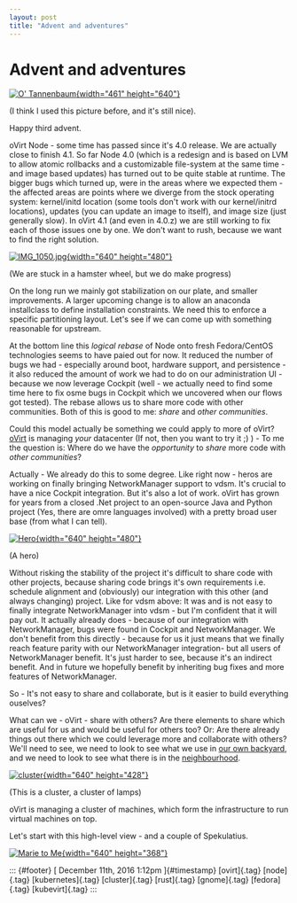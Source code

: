 ```yaml
---
layout: post
title: "Advent and adventures"
---
```



Advent and adventures
=====================

[![O\'
Tannenbaum](https://c1.staticflickr.com/3/2106/2086030921_80cf29799e_z.jpg?zz=1){width="461"
height="640"}](https://www.flickr.com/photos/mappix/2086030921/in/photolist-4bksjn-dVcE-qxbPat-vo8eP-abycWf-iqhaaA-4ctPoX-b8dZ9k-vguVh-ztpT-4g1HUc-urEJK-mVM4Xf-5RGobB-7o7dqB-ChVFNu-a2AWX-itg1ri-dAKozp-q4kYsj-iob6VW-92xbJr-ify5zw-91fnRC-dGCwAi-93w4cY-dCsy13-7qVXRt-ihGxNU-4iAJyG-BoVzSC-v9GCZ-bcqh74-v9GCY-oDJiMr-b3gdRV-8YbTCp-5Ko2bK-7nn1L5-4fXZvD-pteP8u-qbgP48-e9j8L-ffNWyE-97p9dh-jZ3AGv-dBKdWZ-8YRfMh-dzJDn3-aWmqZi "O' Tannenbaum")

(I think I used this picture before, and it's still nice).

Happy third advent.

oVirt Node - some time has passed since it's 4.0 release. We are
actually close to finish 4.1. So far Node 4.0 (which is a redesign and
is based on LVM to allow atomic rollbacks and a customizable file-system
at the same time - and image based updates) has turned out to be quite
stable at runtime. The bigger bugs which turned up, were in the areas
where we expected them - the affected areas are points where we diverge
from the stock operating system: kernel/initd location (some tools don't
work with our kernel/initrd locations), updates (you can update an image
to itself), and image size (just generally slow). In oVirt 4.1 (and even
in 4.0.z) we are still working to fix each of those issues one by one.
We don't want to rush, because we want to find the right solution.

[![IMG\_1050.jpg](https://c7.staticflickr.com/4/3421/3918561478_3ec720b8ca_z.jpg){width="640"
height="480"}](https://www.flickr.com/photos/7363531@N05/3918561478/ "IMG_1050.jpg")

(We are stuck in a hamster wheel, but we do make progress)

On the long run we mainly got stabilization on our plate, and smaller
improvements. A larger upcoming change is to allow an anaconda
installclass to define installation constraints. We need this to enforce
a specific partitioning layout. Let's see if we can come up with
something reasonable for upstream.

At the bottom line this *logical rebase* of Node onto fresh
Fedora/CentOS technologies seems to have paied out for now. It reduced
the number of bugs we had - especially around boot, hardware support,
and persistence - it also reduced the amount of work we had to do on our
administration UI - because we now leverage Cockpit (well - we actually
need to find some time here to fix osme bugs in Cockpit which we
uncovered when our flows got tested). The rebase allows us to share more
code with other communities. Both of this is good to me: *share* and
*other communities*.

Could this model actually be something we could apply to more of oVirt?
[oVirt](http://www.ovirt.org) is managing *your* datacenter (If not,
then you want to try it ;) ) - To me the question is: Where do we have
the *opportunity* to *share* more code with *other communities*?

Actually - We already do this to some degree. Like right now - heros are
working on finally bringing NetworkManager support to vdsm. It's crucial
to have a nice Cockpit integration. But it's also a lot of work. oVirt
has grown for years from a closed .Net project to an open-source Java
and Python project (Yes, there are omre languages involved) with a
pretty broad user base (from what I can tell).

[![Hero](https://c5.staticflickr.com/3/2195/2095949332_973cd9c237_z.jpg){width="640"
height="480"}](https://www.flickr.com/photos/erix/2095949332/ "Hero")

(A hero)

Without risking the stability of the project it's difficult to share
code with other projects, because sharing code brings it's own
requirements i.e. schedule alignment and (obviously) our integration
with this other (and always changing) project. Like for vdsm above: It
was and is not easy to finally integrate NetworkManager into vdsm - but
I'm confident that it will pay out. It actually already does - because
of our integration with NetworkManager, bugs were found in Cockpit and
NetworkManager. We don't benefit from this directly - because for us it
just means that we finally reach feature parity with our NetworkManager
integration- but all users of NetworkManager benefit. It's just harder
to see, because it's an indirect benefit. And in future we hopefully
benefit by inheriting bug fixes and more features of NetworkManager.

So - It's not easy to share and collaborate, but is it easier to build
everything ouselves?

What can we - oVirt - share with others? Are there elements to share
which are useful for us and would be useful for others too? Or: Are
there already things out there which we could leverage more and
collaborate with others? We'll need to see, we need to look to see what
we use in [our own
backyard](https://gerrit.ovirt.org/#/admin/projects/), and we need to
look to see what there is in the
[neighbourhood](https://octoverse.github.com/).

[![cluster](https://c2.staticflickr.com/8/7167/6514048257_40a535c844_z.jpg){width="640"
height="428"}](https://www.flickr.com/photos/petithiboux/6514048257/ "cluster")

(This is a cluster, a cluster of lamps)

oVirt is managing a cluster of machines, which form the infrastructure
to run virtual machines on top.

Let's start with this high-level view - and a couple of Spekulatius.

[![Marie to
Me](https://c2.staticflickr.com/8/7174/6770106561_184b646e38_z.jpg){width="640"
height="368"}](https://www.flickr.com/photos/saaleha/6770106561/in/photolist-EkCM9x-9x8PfA-dNhZxe-7xSWLo-v76P2-9x8NE5-9vSSAA-9vPQbT-dG9qfj-ozb5Qt-5L1xm4-aXd21c-dfZHMu-c68Dvq-c68DxY-jyY2fo-aXKwGx-a5XXxb-dG9qj1-7xMtMc-7xMtLP-7xRESW-7xMHsx-7xMtMe-dG412H-7xMtM4-7xMk2X-7xMHst-e1krU7-7xMtLV-na68zE-7xRET5-7xRETs-7xMHsc-hPd9J-7xMtMn-7xMHsn-7fR93N-fUopoC-qB997-7xRETh-7xRETG-7xMHsg-7xMHsk-bjfyPc-q7mfR7-2YrzxR-tyq1A-EcoQqe-q7pVcJ "Marie to Me")

::: {#footer}
[ December 11th, 2016 1:12pm ]{#timestamp} [ovirt]{.tag} [node]{.tag}
[kubernetes]{.tag} [cluster]{.tag} [rust]{.tag} [gnome]{.tag}
[fedora]{.tag} [kubevirt]{.tag}
:::
